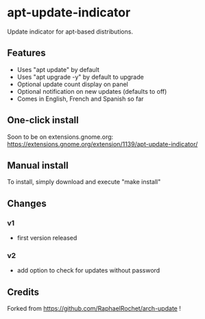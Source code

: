 # apt-update-indicator
Update indicator for apt-based distributions.


## Features
- Uses "apt update" by default
- Uses "apt upgrade -y" by default to upgrade
- Optional update count display on panel
- Optional notification on new updates (defaults to off)
- Comes in English, French and Spanish so far


## One-click install
Soon to be on extensions.gnome.org:
https://extensions.gnome.org/extension/1139/apt-update-indicator/


## Manual install
To install, simply download and execute "make install"


## Changes

### v1
- first version released

### v2
- add option to check for updates without password


## Credits
Forked from https://github.com/RaphaelRochet/arch-update !
